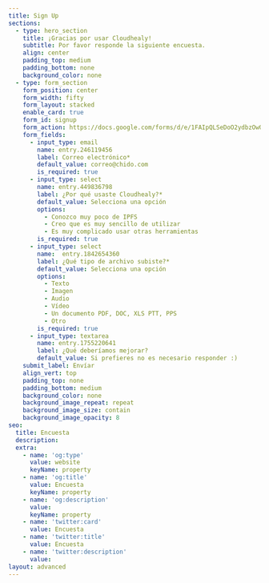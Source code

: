 ```yaml
---
title: Sign Up
sections:
  - type: hero_section
    title: ¡Gracias por usar Cloudhealy!
    subtitle: Por favor responde la siguiente encuesta.
    align: center
    padding_top: medium
    padding_bottom: none
    background_color: none
  - type: form_section
    form_position: center
    form_width: fifty
    form_layout: stacked
    enable_card: true
    form_id: signup
    form_action: https://docs.google.com/forms/d/e/1FAIpQLSeDoO2ydbzOwOM-JSDclK3qQHds3iLGkRCOucOkdUuGObdNSQ/formResponse
    form_fields:
      - input_type: email
        name: entry.246119456
        label: Correo electrónico*
        default_value: correo@chido.com
        is_required: true
      - input_type: select
        name: entry.449836798
        label: ¿Por qué usaste Cloudhealy?*
        default_value: Selecciona una opción
        options:
          - Conozco muy poco de IPFS
          - Creo que es muy sencillo de utilizar
          - Es muy complicado usar otras herramientas
        is_required: true
      - input_type: select
        name:  entry.1842654360
        label: ¿Qué tipo de archivo subiste?*
        default_value: Selecciona una opción
        options:
          - Texto
          - Imagen
          - Audio
          - Vídeo
          - Un documento PDF, DOC, XLS PTT, PPS
          - Otro
        is_required: true
      - input_type: textarea
        name: entry.1755220641
        label: ¿Qué deberíamos mejorar?
        default_value: Si prefieres no es necesario responder :)
    submit_label: Envíar
    align_vert: top
    padding_top: none
    padding_bottom: medium
    background_color: none
    background_image_repeat: repeat
    background_image_size: contain
    background_image_opacity: 8
seo:
  title: Encuesta
  description: 
  extra:
    - name: 'og:type'
      value: website
      keyName: property
    - name: 'og:title'
      value: Encuesta
      keyName: property
    - name: 'og:description'
      value: 
      keyName: property
    - name: 'twitter:card'
      value: Encuesta
    - name: 'twitter:title'
      value: Encuesta
    - name: 'twitter:description'
      value: 
layout: advanced
---
```

